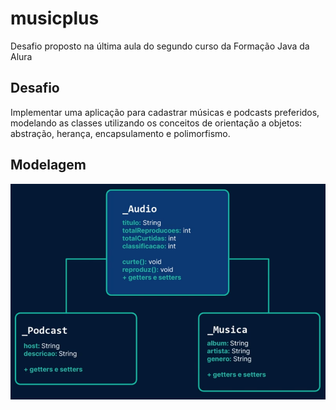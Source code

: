 # musicplus
Desafio proposto na última aula do segundo curso da Formação Java da Alura

## Desafio
Implementar uma aplicação para cadastrar músicas e podcasts preferidos, modelando as classes utilizando os conceitos de orientação a objetos: abstração, herança, encapsulamento e polimorfismo. 

## Modelagem
![thumbnail-Desafio Java](modelagem.png)
